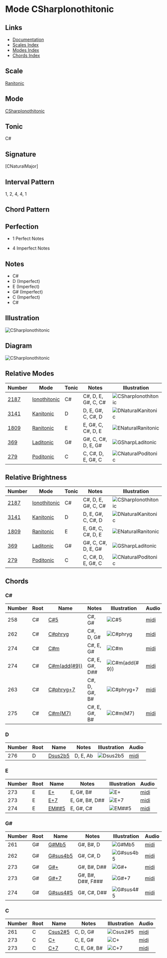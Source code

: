 # Mode CSharpIonothitonic

## Links

- [Documentation](README.md)
- [Scales Index](Scales.md)
- [Modes Index](Modes.md)
- [Chords Index](Chords.md)

## Scale

[Ranitonic](ScaleRanitonic.md)

## Mode

[CSharpIonothitonic](ModeCSharpIonothitonic.md)

## Tonic

C#

## Signature

[CNaturalMajor]

## Interval Pattern

1, 2, 4, 4, 1

## Chord Pattern



## Perfection

 - 1 Perfect Notes

 - 4 Imperfect Notes

## Notes

- C#
- D (Imperfect)
- E (Imperfect)
- G# (Imperfect)
- C (Imperfect)
- C#

## Illustration

![CSharpIonothitonic](ModeCSharpIonothitonic.png)

## Diagram

![CSharpIonothitonic](CircleModeCSharpIonothitonic.png)

## Relative Modes

| Number | Mode | Tonic | Notes | Illustration |
|--------|------|-------|-------|--------------|
| [2187](https://ianring.com/musictheory/scales/2187) | [Ionothitonic](ModeIonothitonic.md) | C# | C#, D, E, G#, C, C# | ![CSharpIonothitonic](ModeCSharpIonothitonic.png) |
| [3141](https://ianring.com/musictheory/scales/3141) | [Kanitonic](ModeKanitonic.md) | D | D, E, G#, C, C#, D | ![DNaturalKanitonic](ModeDNaturalKanitonic.png) |
| [1809](https://ianring.com/musictheory/scales/1809) | [Ranitonic](ModeRanitonic.md) | E | E, G#, C, C#, D, E | ![ENaturalRanitonic](ModeENaturalRanitonic.png) |
| [369](https://ianring.com/musictheory/scales/369) | [Laditonic](ModeLaditonic.md) | G# | G#, C, C#, D, E, G# | ![GSharpLaditonic](ModeGSharpLaditonic.png) |
| [279](https://ianring.com/musictheory/scales/279) | [Poditonic](ModePoditonic.md) | C | C, C#, D, E, G#, C | ![CNaturalPoditonic](ModeCNaturalPoditonic.png) |
## Relative Brightness

| Number | Mode | Tonic | Notes | Illustration |
|--------|------|-------|-------|--------------|
| [2187](https://ianring.com/musictheory/scales/2187) | [Ionothitonic](ModeIonothitonic.md) | C# | C#, D, E, G#, C, C# | ![CSharpIonothitonic](CircleModeCSharpIonothitonic.png) |
| [3141](https://ianring.com/musictheory/scales/3141) | [Kanitonic](ModeKanitonic.md) | D | D, E, G#, C, C#, D | ![DNaturalKanitonic](CircleModeDNaturalKanitonic.png) |
| [1809](https://ianring.com/musictheory/scales/1809) | [Ranitonic](ModeRanitonic.md) | E | E, G#, C, C#, D, E | ![ENaturalRanitonic](CircleModeENaturalRanitonic.png) |
| [369](https://ianring.com/musictheory/scales/369) | [Laditonic](ModeLaditonic.md) | G# | G#, C, C#, D, E, G# | ![GSharpLaditonic](CircleModeGSharpLaditonic.png) |
| [279](https://ianring.com/musictheory/scales/279) | [Poditonic](ModePoditonic.md) | C | C, C#, D, E, G#, C | ![CNaturalPoditonic](CircleModeCNaturalPoditonic.png) |

## Chords

### C#

| Number | Root | Name | Notes | Illustration | Audio |
|--------|------|------|-------|--------------|-------|
| 258 | C# | [C#5](ChordCSharpPowerChord.md) | C#, G# | ![C#5](ChordCSharpPowerChordRootPosition.png) | [midi](ChordCSharpPowerChordRootPosition.mid) |
| 262 | C# | [C#phryg](ChordCSharpPhrygian.md) | C#, D, G# | ![C#phryg](ChordCSharpPhrygianRootPosition.png) | [midi](ChordCSharpPhrygianRootPosition.mid) |
| 274 | C# | [C#m](ChordCSharpMinor.md) | C#, E, G# | ![C#m](ChordCSharpMinorRootPosition.png) | [midi](ChordCSharpMinorRootPosition.mid) |
| 274 | C# | [C#m(add(#9))](ChordCSharpMinorAddSharpNinth.md) | C#, E, G#, D## | ![C#m(add(#9))](ChordCSharpMinorAddSharpNinthRootPosition.png) | [midi](ChordCSharpMinorAddSharpNinthRootPosition.mid) |
| 263 | C# | [C#phryg+7](ChordCSharpPhrygianAddSeventh.md) | C#, D, G#, B# | ![C#phryg+7](ChordCSharpPhrygianAddSeventhRootPosition.png) | [midi](ChordCSharpPhrygianAddSeventhRootPosition.mid) |
| 275 | C# | [C#m(M7)](ChordCSharpMinorMajorSeventh.md) | C#, E, G#, B# | ![C#m(M7)](ChordCSharpMinorMajorSeventhRootPosition.png) | [midi](ChordCSharpMinorMajorSeventhRootPosition.mid) |

### D

| Number | Root | Name | Notes | Illustration | Audio |
|--------|------|------|-------|--------------|-------|
| 276 | D | [Dsus2b5](ChordDNaturalSuspendedSecondFlatFifth.md) | D, E, Ab | ![Dsus2b5](ChordDNaturalSuspendedSecondFlatFifthRootPosition.png) | [midi](ChordDNaturalSuspendedSecondFlatFifthRootPosition.mid) |

### E

| Number | Root | Name | Notes | Illustration | Audio |
|--------|------|------|-------|--------------|-------|
| 273 | E | [E+](ChordENaturalAugmented.md) | E, G#, B# | ![E+](ChordENaturalAugmentedRootPosition.png) | [midi](ChordENaturalAugmentedRootPosition.mid) |
| 273 | E | [E+7](ChordENaturalAugmentedAugmentedSeventh.md) | E, G#, B#, D## | ![E+7](ChordENaturalAugmentedAugmentedSeventhRootPosition.png) | [midi](ChordENaturalAugmentedAugmentedSeventhRootPosition.mid) |
| 274 | E | [EM##5](ChordENaturalMajorDoubleSharpFifth.md) | E, G#, C# | ![EM##5](ChordENaturalMajorDoubleSharpFifthRootPosition.png) | [midi](ChordENaturalMajorDoubleSharpFifthRootPosition.mid) |

### G#

| Number | Root | Name | Notes | Illustration | Audio |
|--------|------|------|-------|--------------|-------|
| 261 | G# | [G#Mb5](ChordGSharpMajorFlatFifth.md) | G#, B#, D | ![G#Mb5](ChordGSharpMajorFlatFifthRootPosition.png) | [midi](ChordGSharpMajorFlatFifthRootPosition.mid) |
| 262 | G# | [G#sus4b5](ChordGSharpSuspendedFourthFlatFifth.md) | G#, C#, D | ![G#sus4b5](ChordGSharpSuspendedFourthFlatFifthRootPosition.png) | [midi](ChordGSharpSuspendedFourthFlatFifthRootPosition.mid) |
| 273 | G# | [G#+](ChordGSharpAugmented.md) | G#, B#, D## | ![G#+](ChordGSharpAugmentedRootPosition.png) | [midi](ChordGSharpAugmentedRootPosition.mid) |
| 273 | G# | [G#+7](ChordGSharpAugmentedAugmentedSeventh.md) | G#, B#, D##, F### | ![G#+7](ChordGSharpAugmentedAugmentedSeventhRootPosition.png) | [midi](ChordGSharpAugmentedAugmentedSeventhRootPosition.mid) |
| 274 | G# | [G#sus4#5](ChordGSharpSuspendedFourthSharpFifth.md) | G#, C#, D## | ![G#sus4#5](ChordGSharpSuspendedFourthSharpFifthRootPosition.png) | [midi](ChordGSharpSuspendedFourthSharpFifthRootPosition.mid) |

### C

| Number | Root | Name | Notes | Illustration | Audio |
|--------|------|------|-------|--------------|-------|
| 261 | C | [Csus2#5](ChordCNaturalSuspendedSecondSharpFifth.md) | C, D, G# | ![Csus2#5](ChordCNaturalSuspendedSecondSharpFifthRootPosition.png) | [midi](ChordCNaturalSuspendedSecondSharpFifthRootPosition.mid) |
| 273 | C | [C+](ChordCNaturalAugmented.md) | C, E, G# | ![C+](ChordCNaturalAugmentedRootPosition.png) | [midi](ChordCNaturalAugmentedRootPosition.mid) |
| 273 | C | [C+7](ChordCNaturalAugmentedAugmentedSeventh.md) | C, E, G#, B# | ![C+7](ChordCNaturalAugmentedAugmentedSeventhRootPosition.png) | [midi](ChordCNaturalAugmentedAugmentedSeventhRootPosition.mid) |

